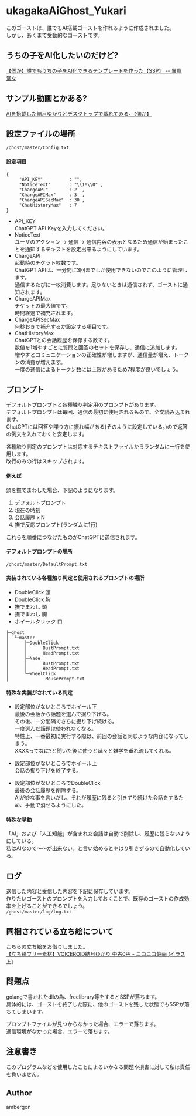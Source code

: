 # ukagakaAiGhost_Yukari
このゴーストは、誰でもAI搭載ゴーストを作れるように作成されました。<br>
しかし、あくまで受動的なゴーストです。<br>


## うちの子をAI化したいのだけど?
[【伺か】誰でもうちの子をAI化できるテンプレートを作った【SSP】 -- 異風堂々](https://ambergonslibrary.com/ukagaka/8991/)


## サンプル動画とかある?
<script type="application/javascript" src="https://embed.nicovideo.jp/watch/sm42800287/script?w=640&h=360"></script><noscript><a href="https://www.nicovideo.jp/watch/sm42800287">AIを搭載した結月ゆかりとデスクトップで戯れてみる。【伺か】</a></noscript>


## 設定ファイルの場所
`/ghost/master/Config.txt`


#### 設定項目
```
{
     "API_KEY"          : "",
     "NoticeText"       : "\\1!\\0" ,
     "ChargeAPI"        : 2  , 
     "ChargeAPIMax"     : 3  ,
     "ChargeAPISecMax"  : 30 ,
     "ChatHistoryMax"   : 7 
}
```

- API_KEY          
    ChatGPT API Keyを入力してください。<br>
- NoticeText       
    ユーザのアクション -> 通信 -> 通信内容の表示となるため通信が始まったことを通知するテキストを設定出来るようにしています。<br>
- ChargeAPI        
    起動時のチケット枚数です。<br>
    ChatGPT APIは、一分間に3回までしか使用できないのでこのように管理します。<br>
    通信するたびに一枚消費します。足りないときは通信されず、ゴーストに通知されます。<br>
- ChargeAPIMax     
    チケットの最大値です。<br>
    時間経過で補充されます。<br>
- ChargeAPISecMax  
    何秒おきで補充するか設定する項目です。<br>
- ChatHistoryMax   
    ChatGPTとの会話履歴を保存する数です。<br>
    数値を1増やすごとに質問と回答のセットを保存し、通信に追加します。<br>
    増やすとコミュニケーションの正確性が増しますが、通信量が増え、トークンの消費が増えます。<br>
    一度の通信によるトークン数には上限があるため7程度が良いでしょう。<br>


## プロンプト
デフォルトプロンプトと各種触り判定用のプロンプトがあります。<br>
デフォルトプロンプトは毎回、通信の最初に使用されるもので、全文読み込まれます。<br>
ChatGPTには回答や喋り方に振れ幅がある(そのように設定している。)ので返答の例文を入れておくと安定します。<br>

各種触り判定のプロンプトは対応するテキストファイルからランダムに一行を使用します。<br>
改行のみの行はスキップされます。<br>

#### 例えば
頭を撫でまわした場合、下記のようになります。

1. デフォルトプロンプト
1. 現在の時刻
1. 会話履歴 x N
1. 撫で反応プロンプト(ランダムに1行)

これらを順番につなげたものがChatGPTに送信されます。


#### デフォルトプロンプトの場所
`/ghost/master/DefaultPrompt.txt`

#### 実装されている各種触り判定と使用されるプロンプトの場所

- DoubleClick         頭
- DoubleClick         胸
- 撫でまわし          頭
- 撫でまわし          胸
- ホイールクリック    口

```
├─ghost
│  └─master
│      ├─DoubleClick
│      │      BustPrompt.txt
│      │      HeadPrompt.txt
│      ├─Nade
│      │      BustPrompt.txt
│      │      HeadPrompt.txt
│      └─WheelClick
│              MousePrompt.txt
```


#### 特殊な実装がされている判定
- 設定部位がないところでホイール下<br>
    最後の会話から話題を選んで掘り下げる。<br>
    その後、一分間隔でさらに掘り下げ続ける。<br>
    一度選んだ話題は使われなくなる。<br>
    特性上、一番最初に実行する際は、前回の会話と同じような内容になってしまう。<br>
    XXXXってなに?と聞いた後に使うと延々と雑学を垂れ流してくれる。<br>

- 設定部位がないところでホイール上<br>
    会話の掘り下げを終了する。

- 設定部位がないところでDoubleClick<br>
    最後の会話履歴を削除する。<br>
    AIが妙な事を言いだし、それが履歴に残ると引きずり続けた会話をするため、手動で消せるようにした。<br>


#### 特殊な挙動
「AI」および「人工知能」が含まれた会話は自動で削除し、履歴に残らないようにしている。<br>
私はAIなので～～が出来ない。と言い始めるとやはり引きずるので自動化している。<br>


## ログ
送信した内容と受信した内容を下記に保存しています。<br>
作りたいゴーストのプロンプトを入力しておくことで、既存のゴーストの作成効率を上げることができるでしょう。<br>
`/ghost/master/log/log.txt`


## 同梱されている立ち絵について
こちらの立ち絵をお借りしました。<br>
[【立ち絵フリー素材】VOICEROID結月ゆかり 中古0円 - ニコニコ静画 (イラスト)](https://seiga.nicovideo.jp/seiga/im11102824)


## 問題点
golangで書かれたdllの為、freelibrary等をするとSSPが落ちます。<br>
具体的には、ゴーストを終了した際に、他のゴーストを残した状態でもSSPが落ちてしまいます。<br>

プロンプトファイルが見つからなかった場合、エラーで落ちます。<br>
通信環境がなかった場合、エラーで落ちます。<br>


## 注意書き
このプログラムなどを使用したことによるいかなる問題や損害に対して私は責任を負いません。

                
## Author
ambergon


